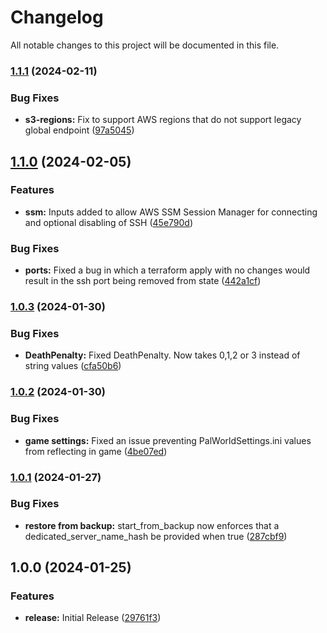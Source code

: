 # Changelog

All notable changes to this project will be documented in this file.

### [1.1.1](https://github.com/TheSudoYT/terraform-aws-palworld/compare/v1.1.0...v1.1.1) (2024-02-11)


### Bug Fixes

* **s3-regions:** Fix to support AWS regions that do not support legacy global endpoint ([97a5045](https://github.com/TheSudoYT/terraform-aws-palworld/commit/97a504554a7b4fe8865c96d26c4668beac718f21))

## [1.1.0](https://github.com/TheSudoYT/terraform-aws-palworld/compare/v1.0.3...v1.1.0) (2024-02-05)


### Features

* **ssm:** Inputs added to allow AWS SSM Session Manager for connecting and optional disabling of SSH ([45e790d](https://github.com/TheSudoYT/terraform-aws-palworld/commit/45e790d5848c8c1f04af5d4d52cc11012a33fe99))


### Bug Fixes

* **ports:** Fixed a bug in which a terraform apply with no changes would result in the ssh port being removed from state ([442a1cf](https://github.com/TheSudoYT/terraform-aws-palworld/commit/442a1cf9fb42632d66670c9acef0cd223670416d))

### [1.0.3](https://github.com/TheSudoYT/terraform-aws-palworld/compare/v1.0.2...v1.0.3) (2024-01-30)


### Bug Fixes

* **DeathPenalty:** Fixed DeathPenalty. Now takes 0,1,2 or 3 instead of string values ([cfa50b6](https://github.com/TheSudoYT/terraform-aws-palworld/commit/cfa50b60aae6317991ef92f47eb31f1096d7ee45))

### [1.0.2](https://github.com/TheSudoYT/terraform-aws-palworld/compare/v1.0.1...v1.0.2) (2024-01-30)


### Bug Fixes

* **game settings:** Fixed an issue preventing PalWorldSettings.ini values from reflecting in game ([4be07ed](https://github.com/TheSudoYT/terraform-aws-palworld/commit/4be07ed261d48eab547adeca9945ed2ffbafaa49))

### [1.0.1](https://github.com/TheSudoYT/terraform-aws-palworld/compare/v1.0.0...v1.0.1) (2024-01-27)


### Bug Fixes

* **restore from backup:** start_from_backup now enforces that a dedicated_server_name_hash be provided when true ([287cbf9](https://github.com/TheSudoYT/terraform-aws-palworld/commit/287cbf9928ae1dfbdfd0910653e8755f4e9e6f6a))

## 1.0.0 (2024-01-25)


### Features

* **release:** Initial Release ([29761f3](https://github.com/TheSudoYT/terraform-aws-palworld/commit/29761f31c2de91a9334bada57743f5cb718bbb0f))
